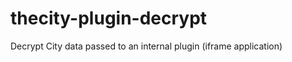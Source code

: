 thecity-plugin-decrypt
======================

Decrypt City data passed to an internal plugin (iframe application)
